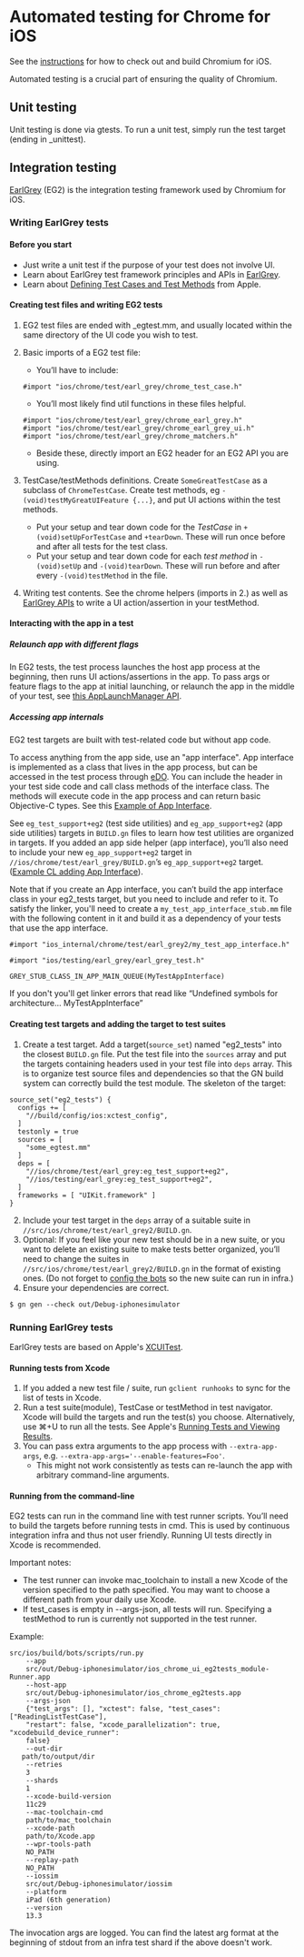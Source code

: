 # Automated testing for Chrome for iOS

See the [instructions] for how to check out and build Chromium for iOS.

Automated testing is a crucial part of ensuring the quality of Chromium.

## Unit testing

Unit testing is done via gtests. To run a unit test, simply run the test
target (ending in _unittest).

## Integration testing

[EarlGrey] (EG2) is the integration testing framework used by Chromium for iOS.

### Writing EarlGrey tests

#### Before you start

* Just write a unit test if the purpose of your test does not involve UI.
* Learn about EarlGrey test framework principles and APIs in [EarlGrey].
* Learn about [Defining Test Cases and Test Methods] from Apple.

#### Creating test files and writing EG2 tests

1. EG2 test files are ended with _egtest.mm, and usually located within the same
directory of the UI code you wish to test.
2. Basic imports of a EG2 test file:

    * You’ll have to include:
    ```
    #import "ios/chrome/test/earl_grey/chrome_test_case.h"
    ```
    * You’ll most likely find util functions in these files helpful.
    ```
    #import "ios/chrome/test/earl_grey/chrome_earl_grey.h"
    #import "ios/chrome/test/earl_grey/chrome_earl_grey_ui.h"
    #import "ios/chrome/test/earl_grey/chrome_matchers.h"
    ```
    * Beside these, directly import an EG2 header for an EG2 API you are using.

3. TestCase/testMethods definitions. Create `SomeGreatTestCase` as a subclass of
`ChromeTestCase`. Create test methods, eg `-(void)testMyGreatUIFeature {...}`,
and put UI actions within the test methods. 
    * Put your setup and tear down code for the *TestCase* in 
`+(void)setUpForTestCase` and `+tearDown`. These will run once before and
after all tests for the test class.
    * Put your setup and tear down code for each *test method* in `-(void)setUp`
and `-(void)tearDown`. These will run before and after every
`-(void)testMethod` in the file.
4. Writing test contents. See the chrome helpers (imports in 2.) as well as
[EarlGrey APIs] to write a UI action/assertion in your testMethod.

#### Interacting with the app in a test

##### Relaunch app with different flags

In EG2 tests, the test process launches the host app process at the beginning,
then runs UI actions/assertions in the app. To pass args or feature flags to the
app at initial launching, or relaunch the app in the middle of your test, see
[this AppLaunchManager API].

##### Accessing app internals

EG2 test targets are built with test-related code but without app code.

To access anything from the app side, use an "app interface". App interface is
implemented as a class that lives in the app process, but can be accessed in the
test process through [eDO]. You can include the header in your test side code
and call class methods of the interface class. The methods will execute code in
the app process and can return basic Objective-C types. See this [Example of App
 Interface].

See `eg_test_support+eg2` (test side utilities) and `eg_app_support+eg2` (app
side utilities) targets in `BUILD.gn` files to learn how test utilities are
organized in targets. If you added an app side helper (app interface), you’ll
also need to include your new `eg_app_support+eg2` target in
`//ios/chrome/test/earl_grey/BUILD.gn`’s `eg_app_support+eg2` target. ([Example
 CL adding App Interface]).

Note that if you create an App interface, you can’t build the app interface
class in your eg2_tests target, but you need to include and refer to it. To
satisfy the linker, you'll need to create a `my_test_app_interface_stub.mm`
file with the following content in it and build it as a dependency of your
tests that use the app interface.

```objc
#import "ios_internal/chrome/test/earl_grey2/my_test_app_interface.h"

#import "ios/testing/earl_grey/earl_grey_test.h"

GREY_STUB_CLASS_IN_APP_MAIN_QUEUE(MyTestAppInterface)

```

If you don't you'll get linker errors that read like “Undefined symbols for
architecture… MyTestAppInterface”

#### Creating test targets and adding the target to test suites

1. Create a test target. Add a target(`source_set`) named "eg2_tests" into the
closest `BUILD.gn` file. Put the test file into the `sources` array and put the
targets containing headers used in your test file into `deps` array. This is to
organize test source files and dependencies so that the GN build system can
correctly build the test module. The skeleton of the target:
```
source_set("eg2_tests") {
  configs += [
    "//build/config/ios:xctest_config",
  ]
  testonly = true
  sources = [
    "some_egtest.mm"
  ]
  deps = [
    "//ios/chrome/test/earl_grey:eg_test_support+eg2",
    "//ios/testing/earl_grey:eg_test_support+eg2",
  ]
  frameworks = [ "UIKit.framework" ]
}
```
2. Include your test target in the `deps` array of a suitable suite in
`//src/ios/chrome/test/earl_grey2/BUILD.gn`.
3. Optional: If you feel like your new test should be in a new suite, or you
want to delete an existing suite to make tests better organized, you’ll need to
change the suites in `//src/ios/chrome/test/earl_grey2/BUILD.gn` in the format
of existing ones. (Do not forget to [config the bots] so the new suite can run
in infra.)
4. Ensure your dependencies are correct.
```
$ gn gen --check out/Debug-iphonesimulator
```

### Running EarlGrey tests

EarlGrey tests are based on Apple's [XCUITest].

#### Running tests from Xcode

1. If you added a new test file / suite, run `gclient runhooks` to sync for the
list of tests in Xcode.
2. Run a test suite(module), TestCase or testMethod in test navigator.
Xcode will build the targets and run the test(s) you choose. Alternatively, 
use ⌘+U to run all the tests. See Apple's [Running Tests and Viewing Results].
3. You can pass extra arguments to the app process with `--extra-app-args`, e.g.
`--extra-app-args='--enable-features=Foo'`.
    * This might not work consistently as tests can re-launch the app with
    arbitrary command-line arguments.


#### Running from the command-line

EG2 tests can run in the command line with test runner scripts. You’ll need to
build the targets before running tests in cmd. This is used by continuous
integration infra and thus not user friendly. Running UI tests directly in Xcode
is recommended.

Important notes:
* The test runner can invoke mac_toolchain to install a new Xcode of the version
specified to the path specified. You may want to choose a different path from
your daily use Xcode.
* If test_cases is empty in --args-json, all tests will run. Specifying a
testMethod to run is currently not supported in the test runner.

Example:
```
src/ios/build/bots/scripts/run.py
    --app
    src/out/Debug-iphonesimulator/ios_chrome_ui_eg2tests_module-Runner.app
    --host-app
    src/out/Debug-iphonesimulator/ios_chrome_eg2tests.app
    --args-json
    {"test_args": [], "xctest": false, "test_cases": ["ReadingListTestCase"],
    "restart": false, "xcode_parallelization": true, "xcodebuild_device_runner":
    false}
    --out-dir
   path/to/output/dir
    --retries
    3
    --shards
    1
    --xcode-build-version
    11c29
    --mac-toolchain-cmd
    path/to/mac_toolchain
    --xcode-path
    path/to/Xcode.app
    --wpr-tools-path
    NO_PATH
    --replay-path
    NO_PATH
    --iossim
    src/out/Debug-iphonesimulator/iossim
    --platform
    iPad (6th generation)
    --version
    13.3
```
The invocation args are logged. You can find the latest arg format at the
beginning of stdout from an infra test shard if the above doesn't work.


[config the bots]: https://chromium.googlesource.com/chromium/src/testing/+/refs/heads/main/buildbot/README.md#buildbot-testing-configuration-files
[Defining Test Cases and Test Methods]: https://developer.apple.com/documentation/xctest/defining_test_cases_and_test_methods?language=objc
[EarlGrey]: https://github.com/google/EarlGrey/tree/earlgrey2
[EarlGrey APIs]: https://github.com/google/EarlGrey/blob/master/docs/api.md
[eDO]: https://github.com/google/eDistantObject
[Example of App Interface]: https://cs.chromium.org/chromium/src/ios/chrome/browser/metrics/metrics_app_interface.h
[Example CL adding App Interface]: https://chromium-review.googlesource.com/c/chromium/src/+/1919147
[instructions]: ./build_instructions.md
[Running Tests and Viewing Results]: https://developer.apple.com/library/archive/documentation/DeveloperTools/Conceptual/testing_with_xcode/chapters/05-running_tests.html
[this AppLaunchManager API]: https://source.chromium.org/chromium/chromium/src/+/main:ios/testing/earl_grey/app_launch_manager.h;drc=d0889865de20c5b3bc59d58674eb2dcc02dd2269;l=47
[XCUITest]: https://developer.apple.com/documentation/xctest
